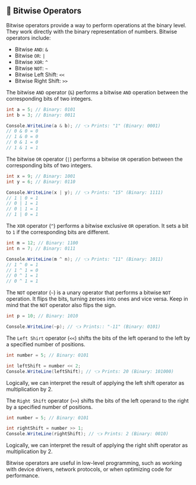 ## 🔬 Bitwise Operators

Bitwise operators provide a way to perform operations at the binary level. They work directly with the binary representation of numbers. Bitwise operators include:

- Bitwise `AND`: `&`
- Bitwise `OR`: `|`
- Bitwise `XOR`: `^`
- Bitwise `NOT`: `~`
- Bitwise Left Shift: `<<`
- Bitwise Right Shift: `>>`

The bitwise `AND` operator (`&`) performs a bitwise `AND` operation between the corresponding bits of two integers.

```csharp
int a = 5; // Binary: 0101
int b = 3; // Binary: 0011

Console.WriteLine(a & b); // 👈 Prints: "1" (Binary: 0001)
// 0 & 0 = 0
// 1 & 0 = 0
// 0 & 1 = 0
// 1 & 1 = 1
```

The bitwise `OR` operator (`|`) performs a bitwise `OR` operation between the corresponding bits of two integers.

```csharp
int x = 9; // Binary: 1001
int y = 6; // Binary: 0110

Console.WriteLine(x | y); // 👈 Prints: "15" (Binary: 1111)
// 1 | 0 = 1
// 0 | 1 = 1
// 0 | 1 = 1
// 1 | 0 = 1
```

The `XOR` operator (`^`) performs a bitwise exclusive `OR` operation. It sets a bit to `1` if the corresponding bits are different.

```csharp
int m = 12; // Binary: 1100
int n = 7; // Binary: 0111

Console.WriteLine(m ^ n); // 👈 Prints: "11" (Binary: 1011)
// 1 ^ 0 = 1
// 1 ^ 1 = 0
// 0 ^ 1 = 1
// 0 ^ 1 = 1
```

The `NOT` operator (`~`) is a unary operator that performs a bitwise `NOT` operation. It flips the bits, turning zeroes into ones and vice versa. Keep in mind that the `NOT` operator also flips the sign.

```csharp
int p = 10; // Binary: 1010

Console.WriteLine(~p); // 👈 Prints:: "-11" (Binary: 0101)
```

The `Left Shirt` operator (`<<`) shifts the bits of the left operand to the left by a specified number of positions.

```csharp
int number = 5; // Binary: 0101

int leftShift = number << 2;
Console.WriteLine(leftShift); // 👈 Prints: 20 (Binary: 101000)
```

Logically, we can interpret the result of applying the left shift operator as multiplication by 2.

The `Right Shift` operator (`>>`) shifts the bits of the left operand to the right by a specified number of positions.

```csharp
int number = 5; // Binary: 0101

int rightShift = number >> 1;
Console.WriteLine(rightShift); // 👈 Prints: 2 (Binary: 0010)
```

Logically, we can interpret the result of applying the right shift operator as multiplication by 2.

Bitwise operators are useful in low-level programming, such as working with device drivers, network protocols, or when optimizing code for performance.